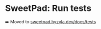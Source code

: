 # SweetPad: Run tests

➡️ Moved to [sweetpad.hyzyla.dev/docs/tests](https://sweetpad.hyzyla.dev/docs/tests)
